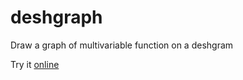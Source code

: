 # deshgraph
Draw a graph of multivariable function on a deshgram

Try it [online](http://deshgrammer.ru/deshgraph)
